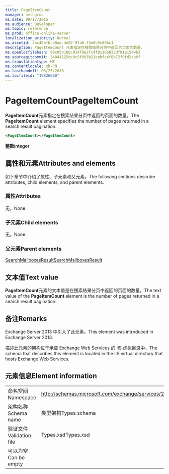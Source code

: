 ```yaml
---
title: PageItemCount
manager: sethgros
ms.date: 09/17/2015
ms.audience: Developer
ms.topic: reference
ms.prod: office-online-server
localization_priority: Normal
ms.assetid: 4bc48bfb-a9ae-4e87-97a6-f3e0c9c89bc1
description: PageItemCount 元素指定在搜索结果分页中返回的页面的数量。
ms.openlocfilehash: 89c054186c014f9e2fc4f8116b032df91e1549b3
ms.sourcegitcommit: 34041125dc8c5f993b21cebfc4f8b72f0fd2cb6f
ms.translationtype: MT
ms.contentlocale: zh-CN
ms.lasthandoff: 06/25/2018
ms.locfileid: "19826680"
---
```

# <a name="pageitemcount"></a><span data-ttu-id="f15e9-103">PageItemCount</span><span class="sxs-lookup"><span data-stu-id="f15e9-103">PageItemCount</span></span>

<span data-ttu-id="f15e9-104">**PageItemCount**元素指定在搜索结果分页中返回的页面的数量。</span><span class="sxs-lookup"><span data-stu-id="f15e9-104">The **PageItemCount** element specifies the number of pages returned in a search result pagination.</span></span> 
  
```XML
<PageItemCount></PageItemCount>
```

 <span data-ttu-id="f15e9-105">**整数**</span><span class="sxs-lookup"><span data-stu-id="f15e9-105">**integer**</span></span>
## <a name="attributes-and-elements"></a><span data-ttu-id="f15e9-106">属性和元素</span><span class="sxs-lookup"><span data-stu-id="f15e9-106">Attributes and elements</span></span>

<span data-ttu-id="f15e9-107">如下章节中介绍了属性、子元素和父元素。</span><span class="sxs-lookup"><span data-stu-id="f15e9-107">The following sections describe attributes, child elements, and parent elements.</span></span>
  
### <a name="attributes"></a><span data-ttu-id="f15e9-108">属性</span><span class="sxs-lookup"><span data-stu-id="f15e9-108">Attributes</span></span>

<span data-ttu-id="f15e9-109">无。</span><span class="sxs-lookup"><span data-stu-id="f15e9-109">None.</span></span>
  
### <a name="child-elements"></a><span data-ttu-id="f15e9-110">子元素</span><span class="sxs-lookup"><span data-stu-id="f15e9-110">Child elements</span></span>

<span data-ttu-id="f15e9-111">无。</span><span class="sxs-lookup"><span data-stu-id="f15e9-111">None.</span></span>
  
### <a name="parent-elements"></a><span data-ttu-id="f15e9-112">父元素</span><span class="sxs-lookup"><span data-stu-id="f15e9-112">Parent elements</span></span>

[<span data-ttu-id="f15e9-113">SearchMailboxesResult</span><span class="sxs-lookup"><span data-stu-id="f15e9-113">SearchMailboxesResult</span></span>](searchmailboxesresult.md)
  
## <a name="text-value"></a><span data-ttu-id="f15e9-114">文本值</span><span class="sxs-lookup"><span data-stu-id="f15e9-114">Text value</span></span>

<span data-ttu-id="f15e9-115">**PageItemCount**元素的文本值是在搜索结果分页中返回的页面的数量。</span><span class="sxs-lookup"><span data-stu-id="f15e9-115">The text value of the **PageItemCount** element is the number of pages returned in a search result pagination.</span></span> 
  
## <a name="remarks"></a><span data-ttu-id="f15e9-116">备注</span><span class="sxs-lookup"><span data-stu-id="f15e9-116">Remarks</span></span>

<span data-ttu-id="f15e9-117">Exchange Server 2013 中引入了此元素。</span><span class="sxs-lookup"><span data-stu-id="f15e9-117">This element was introduced in Exchange Server 2013.</span></span>
  
<span data-ttu-id="f15e9-118">描述此元素的架构位于承载 Exchange Web Services 的 IIS 虚拟目录中。</span><span class="sxs-lookup"><span data-stu-id="f15e9-118">The schema that describes this element is located in the IIS virtual directory that hosts Exchange Web Services.</span></span>
  
## <a name="element-information"></a><span data-ttu-id="f15e9-119">元素信息</span><span class="sxs-lookup"><span data-stu-id="f15e9-119">Element information</span></span>

|||
|:-----|:-----|
|<span data-ttu-id="f15e9-120">命名空间</span><span class="sxs-lookup"><span data-stu-id="f15e9-120">Namespace</span></span>  <br/> |http://schemas.microsoft.com/exchange/services/2006/types  <br/> |
|<span data-ttu-id="f15e9-121">架构名称</span><span class="sxs-lookup"><span data-stu-id="f15e9-121">Schema name</span></span>  <br/> |<span data-ttu-id="f15e9-122">类型架构</span><span class="sxs-lookup"><span data-stu-id="f15e9-122">Types schema</span></span>  <br/> |
|<span data-ttu-id="f15e9-123">验证文件</span><span class="sxs-lookup"><span data-stu-id="f15e9-123">Validation file</span></span>  <br/> |<span data-ttu-id="f15e9-124">Types.xsd</span><span class="sxs-lookup"><span data-stu-id="f15e9-124">Types.xsd</span></span>  <br/> |
|<span data-ttu-id="f15e9-125">可以为空</span><span class="sxs-lookup"><span data-stu-id="f15e9-125">Can be empty</span></span>  <br/> ||
   

